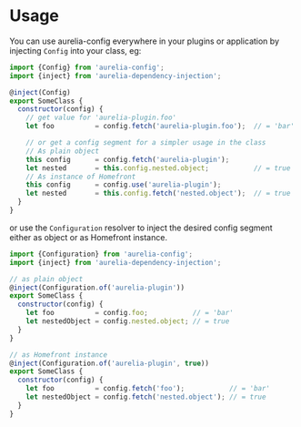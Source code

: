 # Usage

You can use aurelia-config everywhere in your plugins or application by injecting `Config` into your class, eg:

```js
import {Config} from 'aurelia-config';
import {inject} from 'aurelia-dependency-injection';

@inject(Config)
export SomeClass {
  constructor(config) {
    // get value for 'aurelia-plugin.foo'
    let foo          = config.fetch('aurelia-plugin.foo');  // = 'bar'

    // or get a config segment for a simpler usage in the class
    // As plain object
    this config      = config.fetch('aurelia-plugin');
    let nested       = this.config.nested.object;           // = true
    // As instance of Homefront
    this config      = config.use('aurelia-plugin');
    let nested       = this.config.fetch('nested.object');  // = true
  }
}
```

or use the `Configuration` resolver to inject the desired config segment either as object or as Homefront instance.

```js
import {Configuration} from 'aurelia-config';
import {inject} from 'aurelia-dependency-injection';

// as plain object
@inject(Configuration.of('aurelia-plugin'))
export SomeClass {
  constructor(config) {
    let foo          = config.foo;           // = 'bar'
    let nestedObject = config.nested.object; // = true
  }
}

// as Homefront instance
@inject(Configuration.of('aurelia-plugin', true))
export SomeClass {
  constructor(config) {
    let foo          = config.fetch('foo');           // = 'bar'
    let nestedObject = config.fetch('nested.object'); // = true
  }
}
```
